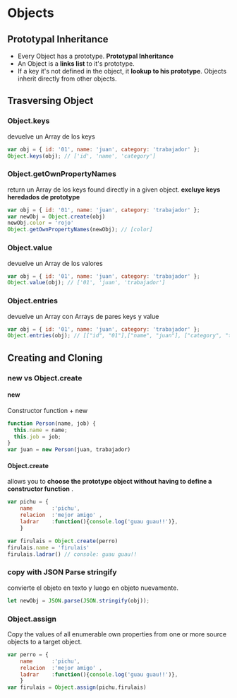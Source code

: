 # Objects
## Prototypal Inheritance

- Every Object has a prototype. **Prototypal Inheritance**
- An Object is a **links list** to it's prototype. 
- If a key it's not defined in the object, it **lookup to his prototype**. Objects inherit directly from other objects.

## Trasversing Object

### Object.keys
devuelve un Array de los keys
```javascript
var obj = { id: '01', name: 'juan', category: 'trabajador' };
Object.keys(obj); // ['id', 'name', 'category']
```
### Object.getOwnPropertyNames
return un Array de los keys found directly in a given object. **excluye keys heredados de prototype**

```javascript 
var obj = { id: '01', name: 'juan', category: 'trabajador' };
var newObj = Object.create(obj)
newObj.color = 'rojo'
Object.getOwnPropertyNames(newObj); // [color]
```

### Object.value
devuelve un Array de los valores
```javascript
var obj = { id: '01', name: 'juan', category: 'trabajador' };
Object.value(obj); // ['01', 'juan', 'trabajador']
```

### Object.entries
devuelve un Array con Arrays de pares keys y value
```javascript
var obj = { id: '01', name: 'juan', category: 'trabajador' };
Object.entries(obj); // [["id", "01"],["name", "juan"], ["category", "trabajador"]]
```

## Creating and Cloning

### new vs Object.create
#### new
Constructor function + new
```javascript
function Person(name, job) {
  this.name = name;
  this.job = job;
}
var juan = new Person(juan, trabajador)
```
#### Object.create
allows you to **choose the prototype object without having to define a constructor function** .

```javascript
var pichu = {
	name      :'pichu',
	relacion  :'mejor amigo' ,
	ladrar    :function(){console.log('guau guau!!')},
	}

var firulais = Object.create(perro)
firulais.name = 'firulais'
firulais.ladrar() // console: guau guau!!
```

### copy with JSON Parse stringify
convierte el objeto en texto y luego en objeto nuevamente.
```javascript
let newObj = JSON.parse(JSON.stringify(obj));
```
### Object.assign
Copy the values of all enumerable own properties from one or more source objects to a target object.
```javascript
var perro = {
	name      :'pichu',
	relacion  :'mejor amigo' ,
	ladrar    :function(){console.log('guau guau!!')},
	}
var firulais = Object.assign(pichu,firulais)

```

